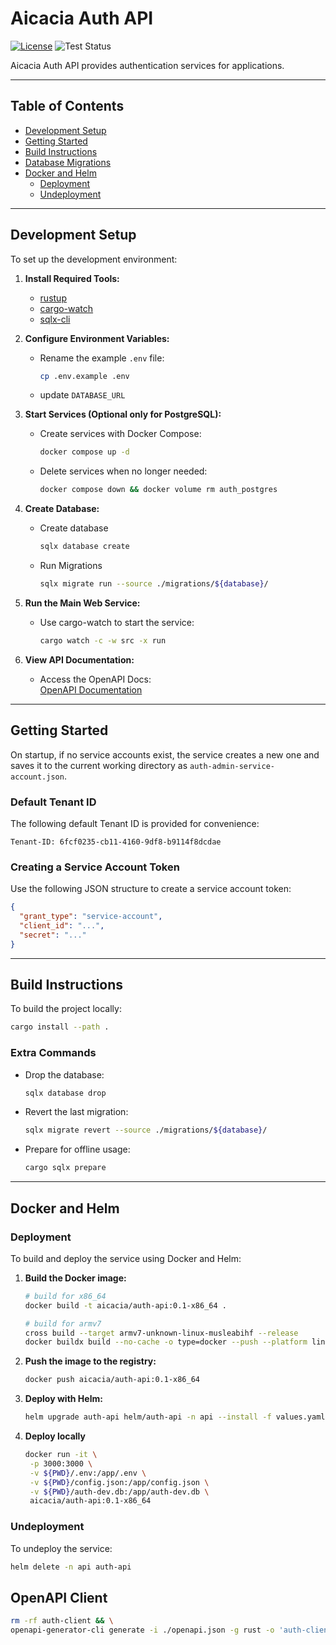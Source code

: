 # Aicacia Auth API

[![License](https://img.shields.io/badge/license-MIT%2FApache--2.0-blue)](LICENSE-MIT)
![Test Status](https://github.com/aicacia/rs-auth/actions/workflows/test.yml/badge.svg)

Aicacia Auth API provides authentication services for applications.

---

## Table of Contents

- [Development Setup](#development-setup)
- [Getting Started](#getting-started)
- [Build Instructions](#build-instructions)
- [Database Migrations](#database-migrations)
- [Docker and Helm](#docker-and-helm)
  - [Deployment](#deployment)
  - [Undeployment](#undeployment)

---

## Development Setup

To set up the development environment:

1. **Install Required Tools:**

   - [rustup](https://rustup.rs/)
   - [cargo-watch](https://crates.io/crates/cargo-watch)
   - [sqlx-cli](https://github.com/launchbadge/sqlx/tree/main/sqlx-cli)

2. **Configure Environment Variables:**

   - Rename the example `.env` file:
     ```bash
     cp .env.example .env
     ```
   - update `DATABASE_URL`

3. **Start Services (Optional only for PostgreSQL):**

   - Create services with Docker Compose:
     ```bash
     docker compose up -d
     ```
   - Delete services when no longer needed:
     ```bash
     docker compose down && docker volume rm auth_postgres
     ```

4. **Create Database:**

   - Create database
     ```bash
     sqlx database create
     ```
   - Run Migrations
     ```bash
     sqlx migrate run --source ./migrations/${database}/
     ```

5. **Run the Main Web Service:**

   - Use cargo-watch to start the service:
     ```bash
     cargo watch -c -w src -x run
     ```

6. **View API Documentation:**
   - Access the OpenAPI Docs:  
     [OpenAPI Documentation](https://petstore.swagger.io/?url=http://localhost:3000/openapi.json)

---

## Getting Started

On startup, if no service accounts exist, the service creates a new one and saves it to the current working directory as `auth-admin-service-account.json`.

### Default Tenant ID

The following default Tenant ID is provided for convenience:

```plaintext
Tenant-ID: 6fcf0235-cb11-4160-9df8-b9114f8dcdae
```

### Creating a Service Account Token

Use the following JSON structure to create a service account token:

```json
{
  "grant_type": "service-account",
  "client_id": "...",
  "secret": "..."
}
```

---

## Build Instructions

To build the project locally:

```bash
cargo install --path .
```

### Extra Commands

- Drop the database:

  ```bash
  sqlx database drop
  ```

- Revert the last migration:
  ```bash
  sqlx migrate revert --source ./migrations/${database}/
  ```
- Prepare for offline usage:
  ```bash
  cargo sqlx prepare
  ```

---

## Docker and Helm

### Deployment

To build and deploy the service using Docker and Helm:

1. **Build the Docker image:**

   ```bash
   # build for x86_64
   docker build -t aicacia/auth-api:0.1-x86_64 .

   # build for armv7
   cross build --target armv7-unknown-linux-musleabihf --release
   docker buildx build --no-cache -o type=docker --push --platform linux/arm/v7 --build-arg=TARGET=armv7-unknown-linux-musleabihf -t aicacia/auth-api:0.1-armv7 -f Dockerfile.local-target .
   ```

2. **Push the image to the registry:**

   ```bash
   docker push aicacia/auth-api:0.1-x86_64
   ```

3. **Deploy with Helm:**

   ```bash
   helm upgrade auth-api helm/auth-api -n api --install -f values.yaml --set image.hash="$(docker inspect --format='{{index .Id}}' aicacia/auth-api:0.1-x86_64)"
   ```

4. **Deploy locally**
   ```bash
   docker run -it \
    -p 3000:3000 \
    -v ${PWD}/.env:/app/.env \
    -v ${PWD}/config.json:/app/config.json \
    -v ${PWD}/auth-dev.db:/app/auth-dev.db \
    aicacia/auth-api:0.1-x86_64
   ```

### Undeployment

To undeploy the service:

```bash
helm delete -n api auth-api
```

## OpenAPI Client

```bash
rm -rf auth-client && \
openapi-generator-cli generate -i ./openapi.json -g rust -o 'auth-client' --additional-properties=packageName=auth-client,library=hyper,bestFitInt=true,avoidBoxedModels=true
```
